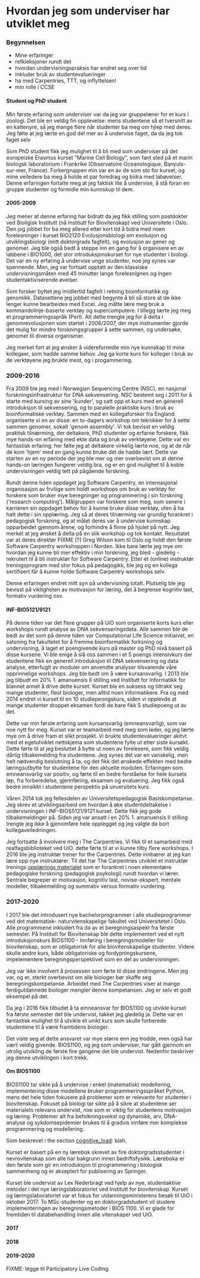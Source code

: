 # Hvordan jeg som underviser har utviklet meg

### Begynnelsen

* Mine erfaringer
* refkleksjoner rundt det
* hvordan undervisningspraksis har endret seg over tid
* inkluder bruk av studentevalueringer
* ha med Carpentries, TTT, og inflyttelsen!
* min rolle i CCSE

#### Student og PhD student

Min første erfaring som underviser var da jeg var gruppelærer for et kurs i zoologi.
Det ble en veldig fin opplevelse:
mens studentene så et tversnitt av en kattenyre,
så jeg mange flere når studenter
ba meg om hjlep med deres.
Jeg følte at jeg lærte en god del mer av å undervise faget,
da da jeg tok faget selv

Som PhD student fikk jeg mulighet til å bli med som underviser på
det europeiske Erasmus kurset "Marine Cell Biology",
som fant sted på et marin biologsk laboratorium i Frankrike
(Observatoire Oceanologique, Banyuls-sur-mer, France).
Forkergruppen min var en av de som sto for kurset,
og mine veiledere ba meg å holde et par foredrag
og bidra med labøvelser.
Denne erfaringen fortalte meg at jeg faktisk lite å undervise,
å stå foran en gruppe studenter og formidle min kunnskup til dem.

#### 2005-2009

Jeg mener at denne erfaring har bidratt da jeg fikk stilling som postdokter
ved Bioligisk Institutt (nå Institutt for Biovitenskap) ved Universitete i Oslo.
Den jog jobbet for ba meg allered etter kort tid å bidra med noen forelesninger
i kurset BIO2120 Evolusjonsbiologi om evolusjon og utviklingsbiologi
(mitt doktorgrads fagfelt), og evolusjon av gener og genomer.
Jeg ble også bedt å steppe inn en gang for å organisere en av
labbene i BIO1000, det stor introduksjonskurset for nye studenter i biologi.
Det var en ny erfaring å undervise unge studenter, noe jeg synes var spennende.
Men, jeg var fortsatt opptatt av den klassiske undervisningsmåten
med 45 minutter lange forelesnignen og ingen studentaktiviserende øvelser.

Som forsker byttet jeg imidlertid fagfelt i retning bioinformatikk og genomikk.
Datasettene jeg jobbet med begynte
å bli så store at de ikke lenger kunne bearbeides med Excel.
Jeg måtte lære meg bruk a kommandolinje-baserte verktøy og supercomputere.
I tillegg lærte jeg meg et programmeringsspråk (Perl).
Alt dette trengte jeg for å delta i genomrevolusjonen som startet i 2006/2007,
der mye instrumenter gjorde det mulig for mindre forskningsgrupper å sette
sammen, og undersøke, genomer til diverse organismer.

Jeg merket fort at jeg ønsker å videreformidle min nye kunnskap til mine kollegaer,
som hadde samme behov.
Jeg ga korte kurs for kolleger i bruk av de verktøyene jeg brukte mest, og i progammering.

### 2009-2016

Fra 2009 ble jeg med i Norwegian Sequencing Centre (NSC),
en nasjonal forskningsinfrastruktur for DNA sekvensering.
NSC bestemt seg i 2011 for å starte med kursing av sine 'kunder', og
satt opp et kurs med en generell introduksjon til sekvensering, og
to paralelle praktiske kurs i bruk av bioinformatiske verktøy.
Sammen med en kollegaforsker fra England organiserte vi en av disse:
en to-dagers workshop om teknikker for å sette sammen genomer, sokalt 'genom assembly'.
Vi tok bevisst en veldig praktisk tilnærming, der deltakere, PhD studenter
og erfarne forskere, fikk mye hands-on erfaring med ekte data og bruk av verktøyene.
Dette var en fantastisk erfaring: her følte jeg at deltakere virkelig lærte noe,
og at de når de kom 'hjem' med en gang kunne bruke det de hadde lært.
Dette var starten av en ny periode der jeg ble mer og mer overbevist om
at denne hands-on læringen fungerer veldig bra,
og er en god mulighet til å koble undervisningen veldig tett på pågående forskning.

Rundt denne tiden oppdaget jeg Software Carpentry, en internasjonal organisasjon
av frvilige som holdt workshops om bruk av verktøy for forskere som bruker
mye beregninger og programmering i sin forskning ('research computing').
Målgruppen var forskere som meg, som senere i karrieren sin oppdaget behov
for å kunne bruke disse verktøy, uten å ha hatt dette i sin opplæring.
Jeg så at deres tilnærming var grundig forankret i pedagogisk forskning,
og at målet deres var å undervise kunnskap opparbeidet gjennom årene,
og forhindre å finne på hjulet på nytt.
Jeg merket at jeg ønsket å delta på en slik workshop og tok kontakt.
Resultatet var at deres direktør
FIXME [?]
Greg Wilson kom til Oslo og holdt den første Software Carpentry workshoppen i Norden.
Ikke bare lærte jeg mye om hvordan jeg kunne bli mer effektiv i min forskning,
jeg bled  - gledelig - rekrutert til å bli instruktør for Software Carpentry.
Etter et (online) instruktør treningsprogram med stor fokus på pedagogikk,
ble jeg og en kollega sertifisert får å kunne holde Software Carpentry workshops
selv.

Denne erfaringen endret mitt syn på undervisning totalt.
Plutselig ble jeg bevisst på viktigheten av motivasjon for læring,
det å begrense kognitiv last, formativ vurdering osv.

#### INF-BIO5121/9121

På denne tiden var det flere grupper på UiO som organiserte korts kurs eller
workshops rundt analyse av DNA sekvenseringsdata.
Alle sammen ble de bedt av det som på denne tiden var
Computational Life Science initiaivet, en satsning fra fakultetet for å
fremme bioinformatikk forksning og undervisning,
å laget et poengivende kurs på master og PhD nivå basert på disse kursene.
Vi ble enige å slå oss sammen i et 5 poengs intensivkurs
der studentene fikk en generell introduksjon til DNA sekvensering og
data analyse, etterfuglt av moduler om anvendte analyser tilsvarende
våre opprinnelige workshops.
Jeg ble bedt om å være kursansvarlig.
I 2013 ble jeg tilbudt en 20% 1. amanuensis II stilling ved
Institutt for Informatikk for blannet annet å drive dette kurset.
Kurset ble en suksess og tiltrakk seg mange studenter, flest biologer,
men alltid noen informatikere.
Fra og med 2014 endret vi kurset til en 10 studiepeongskurs, siden vi opplevde
at mange studenter droppet eksamen fordi de bare fikk 5 studiepoeng ut av det.

Dette var min første erfaring som kursansvarlig (emneansvarlig),
som var noe nytt for meg.
Kurset var er teamarbeid med meg som leder, og jeg lærte mye om å drive fram
et slikt prosjekt. Vi brukte studentevalueringer akitvt
med et egetutviklet nettskjema som studentene fylte ut etter siste kursøkt.
Dette førte til at jeg besluttet å bytte ut noen av forelesere,
som fikk veldig dårlig tilbakemelding fra studentene.
Jeg synes det var en vanskelig, men helt nødvendig beslutning å ta,
og det fikk det ønskede effekten med bedre læringsutbytte for studentene
for den aktuelle modulen.
Erfaringen som emneansvarlig var positiv, og førte til en bedre forståelse
for hele kursets løp, fra forberedelse, gjennføring, eksamen og evaluering.
Jeg fikk også bedre innsikkt i studentene perspektiv på unversitets kurs.

Våren 2014 tok jeg fellesdelen av Universitetspedagogisk Basiskompetanse.
Jeg skrev et utviklingsarbeid om hvordan å øke studentdeltakelse
i undervisningen i INF-BIOS5121/9121 kurset.
Dette fikk jeg gode tilbakemeldinger på.
Siden jeg var ansatt i en 20% 1. amanuensis II stilling trengte jeg ikke
å gjenomføre hele opplegget og jeg valgte da bort kollegaveiledningen.

Jeg fortsatte å involvere meg i The Carpentries.
Vi fikk til et samarbeid med realfagsbiblioteket ved UiO.
dette førte til at vi kunne tilby flere workshops.
I 2016 ble jeg instruktør trener for the Carpentries.
Dette innbærer at jeg kan lære opp nye instruktører.
Til det har The Carpentries utviklet et instruktør trenings
[opplærings materialet](https://carpentries.github.io/instructor-training)
som er forankret i noen elementære pedagogiske forskning (pedagogisk psykologi)
rundt hvordan vi lærer.
Sentrale begreper er motivasjon, kognitiv last, novise-ekspert, mentale modeller, tilbakemelding og summativ versus formativ vurdering.

### 2017-2020

I 2017 ble det introdusert nye bachelorprogrammer i alle studieprogrammer
ved det matematisk- naturvitenskapelige fakultet ved Universitetet i Oslo.
Alle programmene inkludert fra da av et beregningsaspekt fra første semester.
På Institutt for Biovitenskap ble dette implementert
ved et nytt introduksjonskurs BIOS1100 - Innføring i beregningsmodeller for biovitenskap,
som er obligatorisk for alle biovitenskapelige studenter.
Videre skulle andre kurs, både obligatoriske og fordypningskursene,
impelementere beregningsperspektivet som en del av undervisningen.

Jeg var ikke involvert å prosessen som førte til disse endringene.
Men jeg var, og er, sterkt overbevist om alle biologer bør skaffe seg beregningskompetanse.
Arbeidet med The Carpentries viser at mange ferdigutdannede biologer
mengler denne kompetansen. Jeg er selv et godt eksempel på det.

Da jeg i 2016 fikk tilbudet å ta emneansvar for BIOS1100
og utvikle kurset fra første semester det ble undervist,
takket jeg gledelig ja.
Dette var en fantastisk mulighet til å utvikle et unikt kurs som
skulle forberede studentene til å være framtidens biologer.

Det viste seg at dette ansvaret var mye større enn jeg trodde,
men også har vært veldig givende.
BIOS1100, og jeg som underviser,
har gått gjennom en utrolig utvikling de første fire gangene det ble undervist.
Nedenfor beskriver jeg denne utviklingen i kort trekk.

#### Om BIOS1100

BIOS1100 tar sikte på å undervise i enkel (matematisk) modellering, implementering
disse modellene bruker programmeringsspråket Python, mens det hele tiden
fokusere på problemer som er relevante for studenter i biovitenskap. Fokuset på
biologi tar sikte på å sikre at studentene ser materialets relevans
undervist, noe som er viktig for studentens motivasjon og læring. Problemer
alt fra befolkningsvekst og dynamikk, arv, DNA-analyse
og sykdomsepidemier brukes til å gradvis innføre mer komplekse
programmering og modellering.

Som beskrevet i the section [cognitive_load](03_main.html#cognitive_load): blah.

Kurset er basert på en ny lærebok skrevet av fire doktorgradsstudenter i nevrovitenskap som alle har bakgrunn innen bedriftsfysikk. Læreboka er den første som gir en introduksjon til programmering i biologisk sammenheng og er akseptert for publisering av Springer.

Kurset ble undervist av Lex Nederbragt ved hjelp av nye, studentaktive metoder i det nye læringslaboratoriet ved Institutt for biovitenskap. Kurset og læringslaboratoriet var et fokus for utdanningsministerens besøk til UiO i oktober 2017. To MSc-studenter og en doktorgradstudent vil studere implementeringen av beregningsmetoder i BIOS 1100. Vi er glade for fremtiden til databehandling innen alle vitenskaper ved UiO.

#### 2017

#### 2018

#### 2019-2020

FIXME: legge til Participatory Live Coding

<!-- mangel på pedagogisk litteratur? -->



